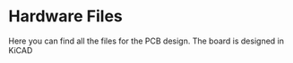 # Hardware Files

Here you can find all the files for the PCB design. The board is designed in KiCAD
